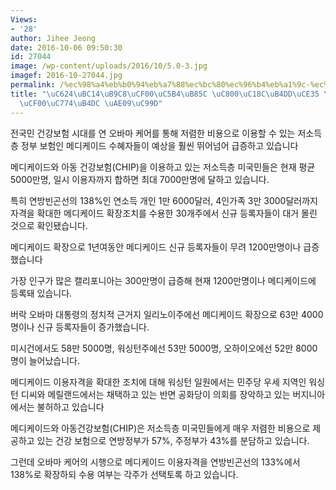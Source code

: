 ```yaml
---
Views:
- '28'
author: Jihee Jeong
date: 2016-10-06 09:50:30
id: 27044
image: /wp-content/uploads/2016/10/5.0-3.jpg
imagef: 2016-10-27044.jpg
permalink: /%ec%98%a4%eb%b0%94%eb%a7%88%ec%bc%80%ec%96%b4%eb%a1%9c-%ec%a0%80%ec%86%8c%eb%93%9d%ec%b8%b5-%eb%a9%94%eb%94%94%ec%bc%80%ec%9d%b4%eb%93%9c-%ea%b8%89%ec%a6%9d/
title: "\uC624\uBC14\uB9C8\uCF00\uC5B4\uB85C \uC800\uC18C\uB4DD\uCE35 \uBA54\uB514\
  \uCF00\uC774\uB4DC \uAE09\uC99D"
---
```


전국민 건강보험 시대를 연 오바마 케어를 통해 저렴한 비용으로 이용할 수 있는 저소득층 정부 보험인 메디케이드 수혜자들이 예상을 훨씬 뛰어넘어 급증하고 있습니다

메디케이드와 아동 건강보험(CHIP)을 이용하고 있는 저소득층 미국민들은 현재 평균 5000만명, 일시 이용자까지 합하면 최대 7000만명에 달하고 있습니다. 

특히 연방빈곤선의 138%인 연소득 개인 1만 6000달러, 4인가족 3만 3000달러까지 자격을 확대한 메디케이드 확장조치를 수용한 30개주에서 신규 등록자들이 대거 몰린 것으로 확인됐습니다. 

메디케이드 확장으로 1년여동안 메디케이드 신규 등록자들이 무려 1200만명이나 급증했습니다

가장 인구가 많은 캘리포니아는 300만명이 급증해 현재 1200만명이나 메디케이드에 등록돼 있습니다.

버락 오바마 대통령의 정치적 근거지 일리노이주에선 메디케이드 확장으로 63만 4000명이나 신규 등록자들이 증가했습니다. 

미시건에서도 58만 5000명, 워싱턴주에선 53만 5000명, 오하이오에선 52만 8000명이 늘어났습니다.

메디케이드 이용자격을 확대한 조치에 대해 워싱턴 일원에서는 민주당 우세 지역인 워싱턴 디씨와 메릴랜드에서는 채택하고 있는 반면 공화당이 의회를 장악하고 있는 버지니아에서는 불허하고 있습니다

메디케이드와 아동건강보험(CHIP)은 저소득층 미국민들에게 매우 저렴한 비용으로 제공하고 있는 건강 보험으로 연방정부가 57%, 주정부가 43%를 분담하고 있습니다. 

그런데 오바마 케어의 시행으로 메디케이드 이용자격을 연방빈곤선의 133%에서 138%로 확장하되 수용 여부는 각주가 선택토록 하고 있습니다.